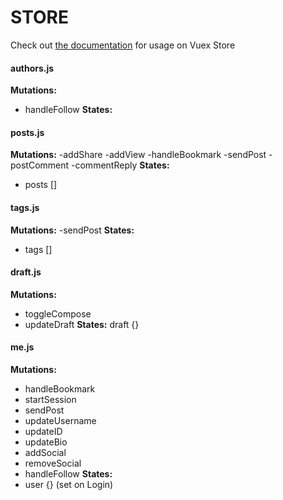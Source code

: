 # STORE

Check out [the documentation](https://nuxtjs.org/guide/vuex-store) for usage on Vuex Store

#### authors.js
**Mutations:**
- handleFollow
**States:**

#### posts.js
**Mutations:**
-addShare
-addView
-handleBookmark
-sendPost
-postComment
-commentReply
**States:**
- posts []

#### tags.js
**Mutations:**
-sendPost
**States:**
- tags []


#### draft.js
**Mutations:**
- toggleCompose
- updateDraft
**States:**
draft {}


#### me.js
**Mutations:**
- handleBookmark
- startSession
- sendPost
- updateUsername
- updateID
- updateBio
- addSocial
- removeSocial
- handleFollow
**States:**
- user {} (set on Login)